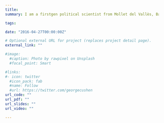 ```yaml
---
title: 
summary: I am a firstgen political scientist from Mollet del Vallès, Barcelona (Spain). I am a Ph.D. Candidate at the European University Institute of Florence (Italy) under the supervision of professor Elias Dinas. Professor Miriam Golden is my second co-supervisor. <br> <br> My research focuses on post-conflict and authoritarian regimes' political behavior. My work explores how distinctive experiences of conflict resolution, violence, and authoritarian repression or policies determine political behavior during and after democratic transitions. <br> <br> My work has been featured at the X.

tags:

date: "2016-04-27T00:00:00Z"

# Optional external URL for project (replaces project detail page).
external_link: ""

#image:
  #caption: Photo by rawpixel on Unsplash
  #focal_point: Smart

#links:
#- icon: twitter
  #icon_pack: fab
  #name: Follow
  #url: https://twitter.com/georgecushen
url_code: ""
url_pdf: ""
url_slides: ""
url_video: ""

---
```


